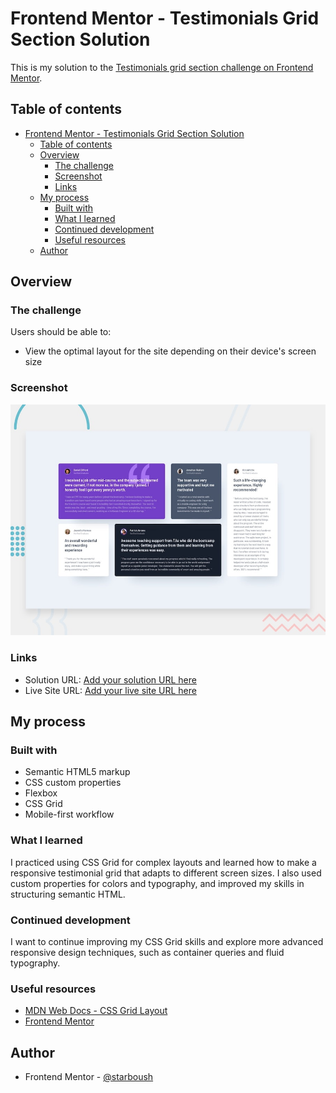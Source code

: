 # Frontend Mentor - Testimonials Grid Section Solution

This is my solution to the [Testimonials grid section challenge on Frontend Mentor](https://www.frontendmentor.io/challenges/testimonials-grid-section-Nnw6J7Un7).

## Table of contents

- [Frontend Mentor - Testimonials Grid Section Solution](#frontend-mentor---testimonials-grid-section-solution)
  - [Table of contents](#table-of-contents)
  - [Overview](#overview)
    - [The challenge](#the-challenge)
    - [Screenshot](#screenshot)
    - [Links](#links)
  - [My process](#my-process)
    - [Built with](#built-with)
    - [What I learned](#what-i-learned)
    - [Continued development](#continued-development)
    - [Useful resources](#useful-resources)
  - [Author](#author)

## Overview

### The challenge

Users should be able to:

- View the optimal layout for the site depending on their device's screen size

### Screenshot

![Design preview for the Testimonials grid section coding challenge](./preview.jpg)

### Links

- Solution URL: [Add your solution URL here](#)
- Live Site URL: [Add your live site URL here](#)

## My process

### Built with

- Semantic HTML5 markup
- CSS custom properties
- Flexbox
- CSS Grid
- Mobile-first workflow

### What I learned

I practiced using CSS Grid for complex layouts and learned how to make a responsive testimonial grid that adapts to different screen sizes. I also used custom properties for colors and typography, and improved my skills in structuring semantic HTML.

### Continued development

I want to continue improving my CSS Grid skills and explore more advanced responsive design techniques, such as container queries and fluid typography.

### Useful resources

- [MDN Web Docs - CSS Grid Layout](https://developer.mozilla.org/en-US/docs/Web/CSS/CSS_Grid_Layout)
- [Frontend Mentor](https://www.frontendmentor.io/)

## Author

- Frontend Mentor - [@starboush](https://www.frontendmentor.io/profile/starboush-t)
